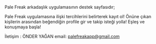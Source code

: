 Pale Freak arkadaşlık uygulamasının destek sayfasıdır;

Pale Freak uygulamasına ilişki tercihlerini belirterek kayıt ol!
Önüne çıkan kişilerin arasından beğendiğin profile gir ve takip isteği yolla!
Eşleş ve konuşmaya başla!

İletişim : ÖNDER YAĞAN
email: palefreakapp@gmail.com
